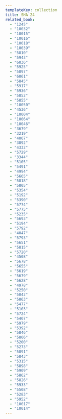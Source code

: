```yaml
---
templateKey: collection
title: SHA 24
related_book:
  - "1245"
  - "10032"
  - "10015"
  - "10016"
  - "10018"
  - "10039"
  - "5810"
  - "5943"
  - "6036"
  - "5925"
  - "5897"
  - "6061"
  - "5845"
  - "5917"
  - "5936"
  - "5852"
  - "5855"
  - "10050"
  - "4536"
  - "10004"
  - "10064"
  - "10046"
  - "3679"
  - "3219"
  - "4007"
  - "3892"
  - "4332"
  - "5729"
  - "3344"
  - "5105"
  - "5491"
  - "4994"
  - "5665"
  - "5818"
  - "5805"
  - "5354"
  - "5192"
  - "5390"
  - "5774"
  - "5775"
  - "5235"
  - "5693"
  - "5194"
  - "5792"
  - "4047"
  - "5793"
  - "5651"
  - "5815"
  - "5720"
  - "4508"
  - "5678"
  - "5655"
  - "5619"
  - "5679"
  - "5628"
  - "4978"
  - "5250"
  - "5042"
  - "5063"
  - "5477"
  - "5103"
  - "5724"
  - "5407"
  - "5979"
  - "5392"
  - "5846"
  - "5806"
  - "5200"
  - "5273"
  - "5891"
  - "5843"
  - "5315"
  - "5898"
  - "5909"
  - "5862"
  - "5826"
  - "5933"
  - "5508"
  - "5283"
  - "5952"
  - "10017"
  - "10014"
---
```

